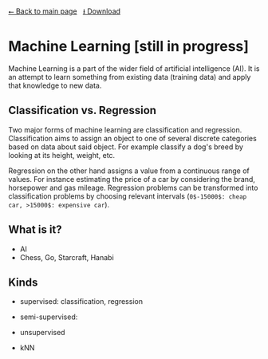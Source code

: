 [⭠ Back to main page](https://github.com/JonasKoenig/CodeOnMyMind) &nbsp;
[⭳ Download](https://minhaskamal.github.io/DownGit/#/home?url=https:%2F%2Fgithub.com%2FJonasKoenig%2FCodeOnMyMind%2Ftree%2Fmaster%2Fprojects%2Fmachine-learning)

# Machine Learning [still in progress]

Machine Learning is a part of the wider field of artificial intelligence (AI). It is an attempt to learn something from existing data (training data) and apply that knowledge to new data.

## Classification vs. Regression
Two major forms of machine learning are classification and regression. Classification aims to assign an object to one of several discrete categories based on data about said object. For example classify a dog's breed by looking at its height, weight, etc.

Regression on the other hand assigns a value from a continuous range of values. For instance estimating the price of a car by considering the brand, horsepower and gas mileage. Regression problems can be transformed into classification problems by choosing relevant intervals (`0$-15000$: cheap car, >15000$: expensive car`).

## What is it?
- AI
- Chess, Go, Starcraft, Hanabi

## Kinds
- supervised: classification, regression
- semi-supervised:
- unsupervised

- kNN

